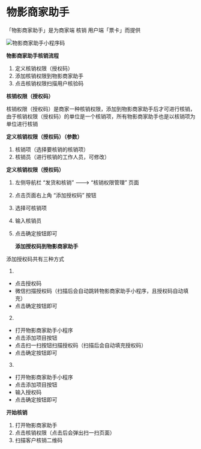 # 物影商家助手

「物影商家助手」是为商家端 核销 用户端「票卡」而提供

![&#x7269;&#x5F71;&#x5546;&#x5BB6;&#x52A9;&#x624B;&#x5C0F;&#x7A0B;&#x5E8F;&#x7801;](http://md.stringon.com/img/acQAF9.png)

**物影商家助手核销流程**

1. 定义核销权限（授权码）
2. 添加核销权限到物影商家助手
3. 点击核销权限扫描用户核验码

**核销权限（授权码）**

核销权限（授权码）是商家一种核销权限，添加到物影商家助手后才可进行核销，由于核销权限（授权码）的单位是一个核销项，所有物影商家助手也是以核销项为单位进行核销

**定义核销权限（授权码）（参数）**

1. 核销项（选择要核销的核销项）
2. 核销员（进行核销的工作人员，可修改）

**定义核销权限（授权码）**

1. 左侧导航栏 “发货和核销” ---&gt; “核销权限管理” 页面
2. 点击页面右上角 “添加授权码” 按钮
3. 选择可核销项
4. 输入核销员
5. 点击确定按钮即可

   **添加授权码到物影商家助手**

添加授权码共有三种方式

1.

* 点击授权码
* 微信扫描授权码（扫描后会自动跳转物影商家助手小程序，且授权码自动填充）
* 点击确定按钮即可

2.

* 打开物影商家助手小程序
* 点击添加项目按钮
* 点击扫一扫按钮扫描授权码（扫描后会自动填充授权码）
* 点击确定按钮即可 

3.

* 打开物影商家助手小程序
* 点击添加项目按钮
* 输入授权码
* 点击确定按钮即可

**开始核销**

1. 打开物影商家助手
2. 点击核销权限（点击后会弹出扫一扫页面）
3. 扫描客户核销二维码

